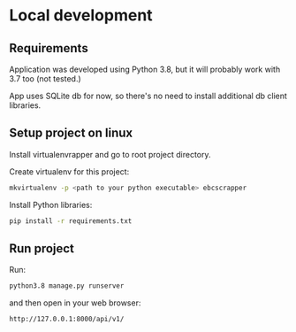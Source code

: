 # Local development
## Requirements
Application was developed using Python 3.8, but it will probably work with 3.7 too (not tested.)

App uses SQLite db for now, so there's no need to install additional db client libraries.

## Setup project on linux

Install virtualenvrapper and go to root project directory.
 
Create virtualenv for this project:
```bash
mkvirtualenv -p <path to your python executable> ebcscrapper
``` 

Install Python libraries:
```bash
pip install -r requirements.txt
```

## Run project

Run:
```bash
python3.8 manage.py runserver
``` 

and then open in your web browser:
```
http://127.0.0.1:8000/api/v1/
```
